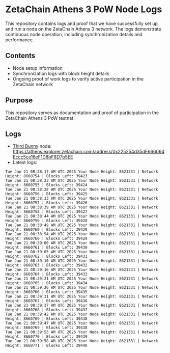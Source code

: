 # ZetaChain Athens 3 PoW Node Logs
This repository contains logs and proof that we have successfully set up and run a node on the ZetaChain Athens 3 network. The logs demonstrate continuous node operation, including synchronization details and performance.

## Contents
- Node setup information
- Synchronization logs with block height details
- Ongoing proof of work logs to verify active participation in the ZetaChain network

## Purpose
This repository serves as documentation and proof of participation in the ZetaChain Athens 3 PoW testnet.

## Logs

- [Third Bunny](https://thirdbunny.xyz/) node: https://athens.explorer.zetachain.com/address/0x225254d35dE666064Eccc5ce16eF1D8bF8D7b5EE
- Latest logs:
```
Tue Jan 21 08:38:17 AM UTC 2025 Your Node Height: 8621331 | Network Height: 8660754 | Blocks Left: 39423
Tue Jan 21 08:38:23 AM UTC 2025 Your Node Height: 8621331 | Network Height: 8660755 | Blocks Left: 39424
Tue Jan 21 08:38:28 AM UTC 2025 Your Node Height: 8621331 | Network Height: 8660756 | Blocks Left: 39425
Tue Jan 21 08:38:33 AM UTC 2025 Your Node Height: 8621331 | Network Height: 8660757 | Blocks Left: 39426
Tue Jan 21 08:38:39 AM UTC 2025 Your Node Height: 8621331 | Network Height: 8660758 | Blocks Left: 39427
Tue Jan 21 08:38:44 AM UTC 2025 Your Node Height: 8621331 | Network Height: 8660759 | Blocks Left: 39428
Tue Jan 21 08:38:49 AM UTC 2025 Your Node Height: 8621331 | Network Height: 8660760 | Blocks Left: 39429
Tue Jan 21 08:38:54 AM UTC 2025 Your Node Height: 8621331 | Network Height: 8660760 | Blocks Left: 39429
Tue Jan 21 08:39:00 AM UTC 2025 Your Node Height: 8621331 | Network Height: 8660761 | Blocks Left: 39430
Tue Jan 21 08:39:05 AM UTC 2025 Your Node Height: 8621331 | Network Height: 8660762 | Blocks Left: 39431
Tue Jan 21 08:39:10 AM UTC 2025 Your Node Height: 8621331 | Network Height: 8660763 | Blocks Left: 39432
Tue Jan 21 08:39:16 AM UTC 2025 Your Node Height: 8621331 | Network Height: 8660764 | Blocks Left: 39433
Tue Jan 21 08:39:21 AM UTC 2025 Your Node Height: 8621331 | Network Height: 8660765 | Blocks Left: 39434
Tue Jan 21 08:39:26 AM UTC 2025 Your Node Height: 8621331 | Network Height: 8660766 | Blocks Left: 39435
Tue Jan 21 08:39:31 AM UTC 2025 Your Node Height: 8621331 | Network Height: 8660767 | Blocks Left: 39436
Tue Jan 21 08:39:37 AM UTC 2025 Your Node Height: 8621331 | Network Height: 8660768 | Blocks Left: 39437
Tue Jan 21 08:39:42 AM UTC 2025 Your Node Height: 8621331 | Network Height: 8660769 | Blocks Left: 39438
Tue Jan 21 08:39:47 AM UTC 2025 Your Node Height: 8621331 | Network Height: 8660769 | Blocks Left: 39438
Tue Jan 21 08:39:53 AM UTC 2025 Your Node Height: 8621331 | Network Height: 8660770 | Blocks Left: 39439
Tue Jan 21 08:39:58 AM UTC 2025 Your Node Height: 8621331 | Network Height: 8660771 | Blocks Left: 39440
```
